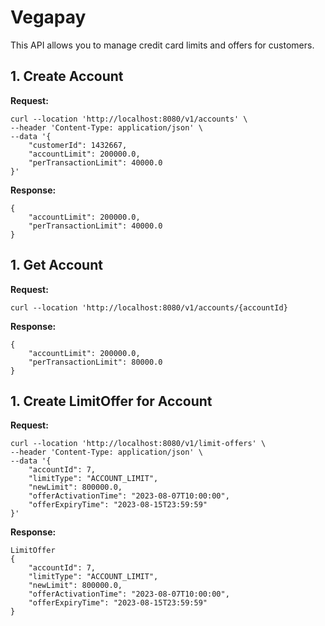 # Vegapay

This API allows you to manage credit card limits and offers for customers.

## 1. Create Account

**Request:**

```shell
curl --location 'http://localhost:8080/v1/accounts' \
--header 'Content-Type: application/json' \
--data '{
    "customerId": 1432667,
    "accountLimit": 200000.0,
    "perTransactionLimit": 40000.0
}'
```
**Response:**

```shell
{
    "accountLimit": 200000.0,
    "perTransactionLimit": 40000.0
}
```
## 1. Get Account

**Request:**

```shell
curl --location 'http://localhost:8080/v1/accounts/{accountId}
```
**Response:**

```shell
{
    "accountLimit": 200000.0,
    "perTransactionLimit": 80000.0
}
```

## 1. Create LimitOffer for Account

**Request:**

```shell
curl --location 'http://localhost:8080/v1/limit-offers' \
--header 'Content-Type: application/json' \
--data '{
    "accountId": 7,
    "limitType": "ACCOUNT_LIMIT",
    "newLimit": 800000.0,
    "offerActivationTime": "2023-08-07T10:00:00",
    "offerExpiryTime": "2023-08-15T23:59:59"
}'
```
**Response:**

```shell
LimitOffer
{
    "accountId": 7,
    "limitType": "ACCOUNT_LIMIT",
    "newLimit": 800000.0,
    "offerActivationTime": "2023-08-07T10:00:00",
    "offerExpiryTime": "2023-08-15T23:59:59"
}

```



